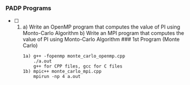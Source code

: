 ### PADP Programs

- [ ] 1. a) Write an OpenMP program that computes the value of PI using Monto-Carlo Algorithm
         b) Write an MPI program that computes the value of PI using Monto-Carlo Algorithm
         ### 1st Program (Monte Carlo)
        ```
        1a) g++ -fopenmp monte_carlo_openmp.cpp
            ./a.out
            g++ for CPP files, gcc for C files
        1b) mpic++ monte_carlo_mpi.cpp
            mpirun -np 4 a.out
        ```
<!-- - [ ] 2. Write an OpenMP program that computes a simple matrix-matrix multiplication using dynamic memory allocation.
- [ ] 3. Write an OpenMP program for Cache unfriendly sieve of Erathothneses.
- [ ] 4. Write an OpenMP program to convert a color image to black and white image.
- [ ] 5. Write a MPI Program that has  a total of 4 processes. Process with rank 1, 2, and 3 should send the following messages respectives to teh process with rank 0: HELLO, CSE, RVCE.
- [ ] 6. Write an OpenMP program for Word search in a file and illustrate the perfomanace using different sizes of file. -->
